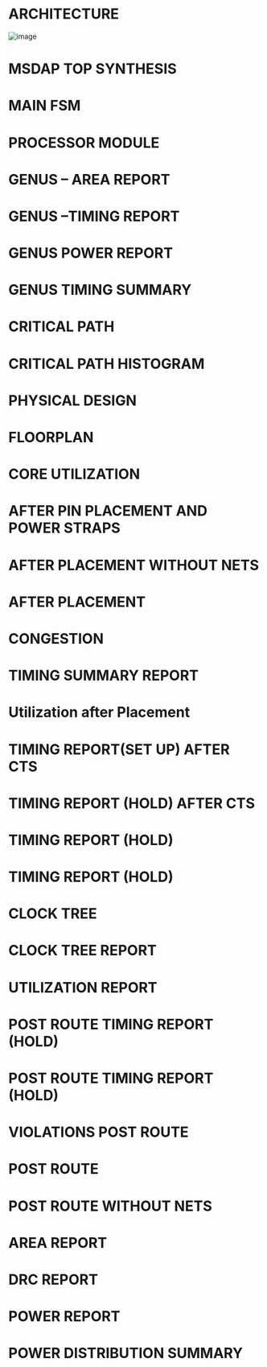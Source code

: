 # ARCHITECTURE
![image](https://github.com/user-attachments/assets/49cc4698-83ab-4b69-a735-03d22983c46e)

# MSDAP TOP SYNTHESIS

# MAIN FSM

# PROCESSOR MODULE

# GENUS – AREA REPORT

# GENUS –TIMING REPORT

# GENUS POWER REPORT 

# GENUS TIMING SUMMARY 

# CRITICAL PATH

# CRITICAL PATH HISTOGRAM

# PHYSICAL DESIGN

# FLOORPLAN

# CORE UTILIZATION

# AFTER PIN PLACEMENT AND POWER STRAPS

# AFTER PLACEMENT WITHOUT NETS

# AFTER PLACEMENT

# CONGESTION

# TIMING SUMMARY REPORT

# Utilization after Placement

# TIMING REPORT(SET UP) AFTER CTS

# TIMING REPORT (HOLD) AFTER CTS

# TIMING REPORT (HOLD)

# TIMING REPORT (HOLD)

# CLOCK TREE

# CLOCK TREE REPORT

# UTILIZATION REPORT

# POST ROUTE TIMING REPORT (HOLD)

# POST ROUTE TIMING REPORT (HOLD)

# VIOLATIONS POST ROUTE

# POST ROUTE

# POST ROUTE WITHOUT NETS

# AREA REPORT

# DRC REPORT

# POWER REPORT

# POWER DISTRIBUTION SUMMARY

